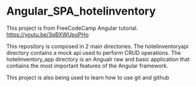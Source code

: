 # Angular_SPA_hotelinventory
This project is from FreeCodeCamp Angular tutorial. 
https://youtu.be/3qBXWUpoPHo

This repository is composed in 2 main directories.
The hotelinventoryapi directory contains a mock api used to perform CRUD operations.
The hotelinventory_app directory is an Angualr raw and basic application that contiains the most important features of the Angular framework.

This project is also being used to learn how to use git and github
